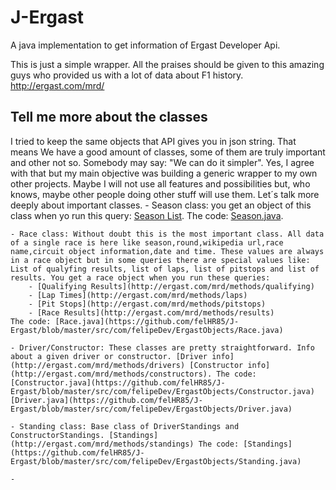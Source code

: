 J-Ergast
========

A java implementation to get information of Ergast Developer Api.

This is just a simple wrapper. 
All the praises should be given to this amazing guys who provided us with a lot of data about F1 history. http://ergast.com/mrd/

Tell me more about the classes
--------------------------------------
I tried to keep the same objects that API gives you in json string. That means We have a good amount of classes, some of them are truly important and other not so. Somebody may say: "We can do it simpler". Yes, I agree with that but my main objective was building a generic wrapper to my own other projects. Maybe I will not use all features and possibilities but, who knows, maybe other people doing other stuff will use them. Let´s talk more deeply about important classes.
	- Season class: you get an object of this class when yo run this query: [Season List](http://ergast.com/mrd/methods/seasons). The code: [Season.java](https://github.com/felHR85/J-Ergast/blob/master/src/com/felipeDev/ErgastObjects/Season.java).

	- Race class: Without doubt this is the most important class. All data of a single race is here like season,round,wikipedia url,race name,circuit object information,date and time. These values are always in a race object but in some queries there are special values like: List of qualyfing results, list of laps, list of pitstops and list of results. You get a race object when you run these queries:
		- [Qualifying Results](http://ergast.com/mrd/methods/qualifying)
		- [Lap Times](http://ergast.com/mrd/methods/laps)
		- [Pit Stops](http://ergast.com/mrd/methods/pitstops)
		- [Race Results](http://ergast.com/mrd/methods/results)
	The code: [Race.java](https://github.com/felHR85/J-Ergast/blob/master/src/com/felipeDev/ErgastObjects/Race.java)	

	- Driver/Constructor: These classes are pretty straightforward. Info about a given driver or constructor. [Driver info](http://ergast.com/mrd/methods/drivers) [Constructor info](http://ergast.com/mrd/methods/constructors). The code: [Constructor.java](https://github.com/felHR85/J-Ergast/blob/master/src/com/felipeDev/ErgastObjects/Constructor.java) [Driver.java](https://github.com/felHR85/J-Ergast/blob/master/src/com/felipeDev/ErgastObjects/Driver.java)

	- Standing class: Base class of DriverStandings and ConstructorStandings. [Standings](http://ergast.com/mrd/methods/standings) The code: [Standings](https://github.com/felHR85/J-Ergast/blob/master/src/com/felipeDev/ErgastObjects/Standing.java)

	-

